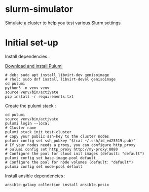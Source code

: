 # slurm-simulator
Simulate a cluster to help you test various Slurm settings


# Initial set-up

Install dependencies :

[Download and install Pulumi](https://www.pulumi.com/docs/iac/download-install/)

```shell
# deb: sudo apt install libvirt-dev genisoimage
# rhel: sudo dnf install libvirt-devel genisoimage
cd pulumi
python3 -m venv venv
source venv/bin/activate
pip install -r requirements.txt
```

Create the pulumi stack :

```shell
cd pulumi
source venv/bin/activate
pulumi login --local
# Cluster name
pulumi stack init test-cluster
# Copy your public ssh-key to the cluster nodes
pulumi config set ssh_pubkey "$(cat ~/.ssh/id_ed25519.pub)"
# If your nodes needs a proxy, you can configure http_proxy
# pulumi config set http_proxy http://my-proxy:8080
# Configure the pool for cloud init images (default: "default")
pulumi config set base-image-pool default
# Configure the pool for node volumes (default: "default")
pulumi config set node-pool default
```

Install ansible dependencies :

```shell
ansible-galaxy collection install ansible.posix
```
